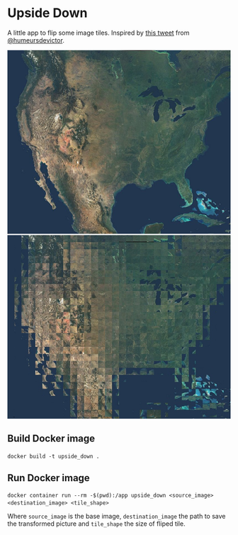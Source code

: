 # Upside Down

A little app to flip some image tiles. Inspired by [this tweet](https://twitter.com/humeursdevictor/status/1181919227294433282) from [@humeursdevictor](https://twitter.com/humeursdevictor).

![america](sample/america.jpg)
![fliped_america](sample/fliped_america.jpg)

## Build Docker image

`docker build -t upside_down .`

## Run Docker image

`docker container run --rm -$(pwd):/app upside_down <source_image> <destination_image> <tile_shape>`

Where `source_image` is the base image, `destination_image` the path to save the transformed picture and `tile_shape` the size of fliped tile.


